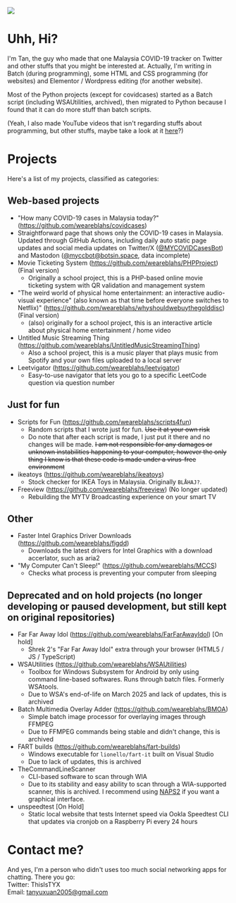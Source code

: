 ![](https://github-profile-summary-cards.vercel.app/api/cards/profile-details?username=weareblahs&theme=monokai)

# Uhh, Hi?
I'm Tan, the guy who made that one Malaysia COVID-19 tracker on Twitter and other stuffs that you might be interested at. Actually, I'm writing in Batch (during programming), some HTML and CSS programming (for websites) and Elementor / Wordpress editing (for another website).

Most of the Python projects (except for covidcases) started as a Batch script (including WSAUtilities, archived), then migrated to Python because I found that it can do more stuff than batch scripts.
  
(Yeah, I also made YouTube videos that isn't regarding stuffs about programming, but other stuffs, maybe take a look at it [here](https://www.youtube.com/c/OogaChakaOogaOoga)?)  

# Projects
Here's a list of my projects, classified as categories:
## Web-based projects
 - "How many COVID-19 cases in Malaysia today?" (https://github.com/weareblahs/covidcases)
 - Straightforward page that shows only the COVID-19 cases in Malaysia. Updated through GitHub Actions, including daily auto static page updates and social media updates on Twitter/X ([@MYCOVIDCasesBot](https://twitter.com/MYCOVIDCasesBot)) and Mastodon ([@myccbot@botsin.space](https://botsin.space/@myccbot), data incomplete)
 - Movie Ticketing System (https://github.com/weareblahs/PHPProject) (Final version)
   - Originally a school project, this is a PHP-based online movie ticketing system with QR validation and management system
 - "The weird world of physical home entertainment: an interactive audio-visual experience" (also known as that time before everyone switches to Netflix)" (https://github.com/weareblahs/whyshouldwebuythegolddisc) (Final version)
   - (also) originally for a school project, this is an interactive article about physical home entertainment / home video
 - Untitled Music Streaming Thing (https://github.com/weareblahs/UntitledMusicStreamingThing)
   - Also a school project, this is a music player that plays music from Spotify and your own files uploaded to a local server
 - Leetvigator (https://github.com/weareblahs/leetvigator)
   - Easy-to-use navigator that lets you go to a specific LeetCode question via question number

## Just for fun
 - Scripts for Fun (https://github.com/weareblahs/scripts4fun)
   - Random scripts that I wrote just for fun. ~~Use it at your own risk~~
   - Do note that after each script is made, I just put it there and no changes will be made. ~~I am not responsible for any damages or unknown instabilities happening to your computer, however the only thing I know is that these code is made under a virus-free environment~~
 - ikeatoys (https://github.com/weareblahs/ikeatoys)
   - Stock checker for IKEA Toys in Malaysia. Originally ``BLÅHAJ?``.
 - Freeview (https://github.com/weareblahs/freeview) (No longer updated)
   - Rebuilding the MYTV Broadcasting experience on your smart TV
## Other
 - Faster Intel Graphics Driver Downloads (https://github.com/weareblahs/figdd)
   - Downloads the latest drivers for Intel Graphics with a download accerlator, such as aria2
 - "My Computer Can't Sleep!" (https://github.com/weareblahs/MCCS)
   - Checks what process is preventing your computer from sleeping

## Deprecated and on hold projects (no longer developing or paused development, but still kept on original repositories)
 - Far Far Away Idol (https://github.com/weareblahs/FarFarAwayIdol) [On hold]
   - Shrek 2's "Far Far Away Idol" extra through your browser (HTML5 / JS / TypeScript)
 - WSAUtilities (https://github.com/weareblahs/WSAUtilities)
   - Toolbox for Windows Subsystem for Android by only using command line-based softwares. Runs through batch files. Formerly WSAtools.
   - Due to WSA's end-of-life on March 2025 and lack of updates, this is archived
 - Batch Multimedia Overlay Adder (https://github.com/weareblahs/BMOA)
   - Simple batch image processor for overlaying images through FFMPEG
   - Due to FFMPEG commands being stable and didn't change, this is archived
 - FART builds (https://github.com/weareblahs/fart-builds)
   - Windows executable for ``lionello/fart-it`` built on Visual Studio
   - Due to lack of updates, this is archived
 - TheCommandLineScanner
   - CLI-based software to scan through WIA
   - Due to its stability and easy ability to scan through a WIA-supported scanner, this is archived. I recommend using [NAPS2](https://github.com/cyanfish/naps2/releases) if you want a graphical interface. 
 - unspeedtest [On Hold]
   - Static local website that tests Internet speed via Ookla Speedtest CLI that updates via cronjob on a Raspberry Pi every 24 hours

# Contact me?
And yes, I'm a person who didn't uses too much social networking apps for chatting. There you go:  
Twitter: ThisIsTYX  
Email: tanyuxuan2005@gmail.com
